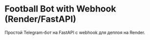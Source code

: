 # Football Bot with Webhook (Render/FastAPI)

Простой Telegram-бот на FastAPI с webhook для деплоя на Render.